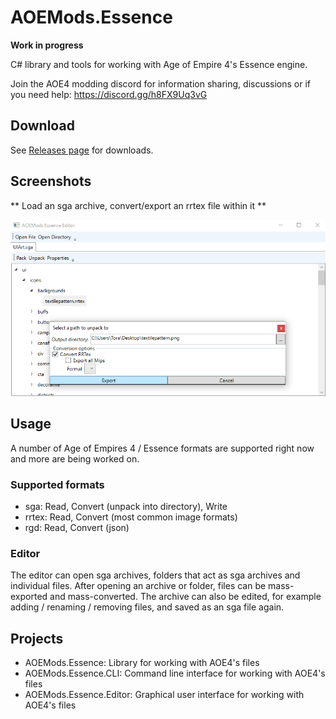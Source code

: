 # AOEMods.Essence
**Work in progress**

C# library and tools for working with Age of Empire 4's Essence engine.

Join the AOE4 modding discord for information sharing, discussions or if you need help: https://discord.gg/h8FX9Uq3vG

## Download
See [Releases page](https://github.com/aoemods/AOEMods.Essence/releases) for downloads.

## Screenshots
** Load an sga archive, convert/export an rrtex file within it **

![](Media/ConvertTexture.png)

## Usage
A number of Age of Empires 4 / Essence formats are supported right now and more are being worked on.

### Supported formats
- sga: Read, Convert (unpack into directory), Write
- rrtex: Read, Convert (most common image formats)
- rgd: Read, Convert (json)

### Editor
The editor can open sga archives, folders that act as sga archives and individual files.
After opening an archive or folder, files can be mass-exported and mass-converted. The archive
can also be edited, for example adding / renaming / removing files, and saved as an sga file again.

## Projects
- AOEMods.Essence: Library for working with AOE4's files
- AOEMods.Essence.CLI: Command line interface for working with AOE4's files
- AOEMods.Essence.Editor: Graphical user interface for working with AOE4's files
